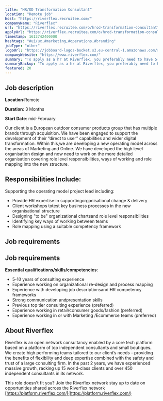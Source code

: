 ```yaml
---
title: "HR/OD Transformation Consultant"
location: "Remote job"
host: "https://riverflex.recruitee.com/"
companyName: "Riverflex"
url: "https://riverflex.recruitee.com/o/hrod-transformation-consultant"
applyUrl: "https://riverflex.recruitee.com/o/hrod-transformation-consultant/c/new"
timestamp: 1612742400000
hashtags: "#ui/ux,#marketing,#operations,#branding"
jobType: "other"
logoUrl: "https://jobboard-logos-bucket.s3.eu-central-1.amazonaws.com/riverflex"
companyWebsite: "https://www.riverflex.com/"
summary: "To apply as a hr at Riverflex, you preferably need to have 5-10 years of consulting experience."
summaryBackup: "To apply as a hr at Riverflex, you preferably need to have some knowledge of: #ui/ux, #marketing, #operations."
featured: 20
---
```


## Job description

**Location**:Remote

**Duration**: 3 Months

**Start Date**: mid-February

Our client is a European outdoor consumer products group that has multiple brands through acquisition. We have been engaged to support the development of their “direct to user” capabilities and wider digital transformation. Within this,we are developing a new operating model across the areas of Marketing and Online. We have developed the high level organisation design and now need to work on the more detailed organisation covering role level responsibilities, ways of working and role mapping into the new structure.

## Responsibilities Include:

Supporting the operating model project lead including:

*   Provide HR expertise in supportingorganisational change & delivery
*   Client workshops totest key business processes in the new organisational structure
*   Designing "to be" organizational chartsand role level responsibilities
*   Identifying key ways of working between teams
*   Role mapping using a suitable competency framework

## Job requirements

## Job requirements

**Essential qualifications/skills/competencies**:

*   5-10 years of consulting experience
*   Experience working on organizational re-design and process mapping
*   Experience with developing job descriptionsand HR competency frameworks
*   Strong communication andpresentation skills
*   Previous top tier consulting experience (preferred)
*   Experience working in retail/consumer goods/fashion (preferred)
*   Experience working in or with Marketing /Ecommerce teams (preferred)

## About Riverflex

Riverflex is an open network consultancy enabled by a core tech platform based on a platform of top independent consultants and small boutiques. We create high performing teams tailored to our client’s needs – providing the benefits of flexibility and deep expertise combined with the safety and trust of a large consulting firm. In the past 2 years, we have experienced massive growth, racking up 15 world-class clients and over 450 independent consultants in its network.

This role doesn't fit you? Join the Riverflex network stay up to date on opportunities shared across the Riverflex network [https://platform.riverflex.com/](https://platform.riverflex.com/)
